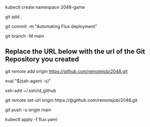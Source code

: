 kubectl create namespace 2048-game

git add .

git commit -m "Automating Flux deployment" 

git branch -M main

## Replace the URL below with the url of the Git Repository you created 

git remote add origin https://github.com/remotejob/2048.git

eval "$(ssh-agent -s)"

ssh-add ~/.ssh/id_github

git remote set-url origin https://<githubtoken>@github.com/remotejob/2048.git

git push -u origin main

kubectl apply -f flux.yaml